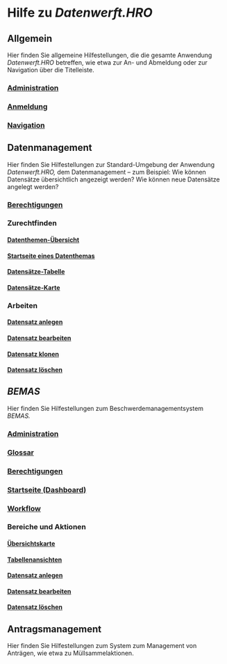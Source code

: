 # Hilfe zu *Datenwerft.HRO*

## Allgemein

Hier finden Sie allgemeine Hilfestellungen, die die gesamte Anwendung *Datenwerft.HRO* betreffen,
wie etwa zur An- und Abmeldung oder zur Navigation über die Titelleiste.

### [Administration](datenwerft/admin.md)

### [Anmeldung](datenwerft/usage/login.md)

### [Navigation](datenwerft/usage/navigation.md)

## Datenmanagement

Hier finden Sie Hilfestellungen zur Standard-Umgebung der Anwendung *Datenwerft.HRO,*
dem Datenmanagement – zum Beispiel: Wie können Datensätze übersichtlich angezeigt werden?
Wie können neue Datensätze angelegt werden?

### [Berechtigungen](datenmanagement/usage/permissions.md)

### Zurechtfinden

#### [Datenthemen-Übersicht](datenmanagement/usage/orientation_overview.md)

#### [Startseite eines Datenthemas](datenmanagement/usage/orientation_topic-start.md)

#### [Datensätze-Tabelle](datenmanagement/usage/orientation_datasets-table.md)

#### [Datensätze-Karte](datenmanagement/usage/orientation_datasets-map.md)

### Arbeiten

#### [Datensatz anlegen](datenmanagement/usage/work_dataset-create.md)

#### [Datensatz bearbeiten](datenmanagement/usage/work_dataset-edit.md)

#### [Datensatz klonen](datenmanagement/usage/work_dataset-clone.md)

#### [Datensatz löschen](datenmanagement/usage/work_dataset-delete.md)

## *BEMAS*

Hier finden Sie Hilfestellungen zum Beschwerdemanagementsystem *BEMAS.*

### [Administration](bemas/admin.md)

### [Glossar](bemas/glossary.md)

### [Berechtigungen](bemas/usage/permissions.md)

### [Startseite (Dashboard)](bemas/usage/dashboard.md)

### [Workflow](bemas/usage/workflow.md)

### Bereiche und Aktionen

#### [Übersichtskarte](bemas/usage/map.md)

#### [Tabellenansichten](bemas/usage/table.md)

#### [Datensatz anlegen](bemas/usage/dataset-create.md)

#### [Datensatz bearbeiten](bemas/usage/dataset-edit.md)

#### [Datensatz löschen](bemas/usage/dataset-delete.md)

## Antragsmanagement

Hier finden Sie Hilfestellungen zum System zum Management von Anträgen,
wie etwa zu Müllsammelaktionen.
